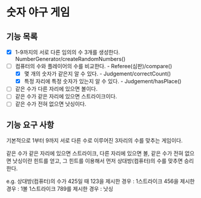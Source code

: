 # 숫자 야구 게임

## 기능 목록

- [x] 1-9까지의 서로 다른 임의의 수 3개를 생성한다. NumberGenerator/createRandomNumbers()
- [ ] 컴퓨터의 수와 플레이어의 수를 비교한다. - Referee(심판)/compare()
    - [x] 몇 개의 숫자가 같은지 알 수 있다. - Judgement/correctCount()
    - [x] 특정 자리에 특정 숫자가 있는지 알 수 있다. - Judgement/hasPlace()
- [ ] 같은 수가 다른 자리에 있으면 볼이다.
- [ ] 같은 수가 같은 자리에 있으면 스트라이크이다.
- [ ] 같은 수가 전혀 없으면 낫싱이다.

## 기능 요구 사항

기본적으로 1부터 9까지 서로 다른 수로 이루어진 3자리의 수를 맞추는 게임이다.

같은 수가 같은 자리에 있으면 스트라이크, 다른 자리에 있으면 볼, 같은 수가 전혀 없으면 낫싱이란 힌트를 얻고, 그 힌트를 이용해서 먼저 상대방(컴퓨터)의 수를 맞추면 승리한다.

e.g. 상대방(컴퓨터)의 수가 425일 때
123을 제시한 경우 : 1스트라이크
456을 제시한 경우 : 1볼 1스트라이크
789를 제시한 경우 : 낫싱